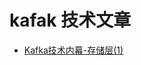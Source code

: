 # kafak 技术文章


- [Kafka技术内幕-存储层(1)](https://keys961.github.io/2020/07/03/Kakfa%E6%8A%80%E6%9C%AF%E5%86%85%E5%B9%95-%E5%AD%98%E5%82%A8%E5%B1%82(1)/)

